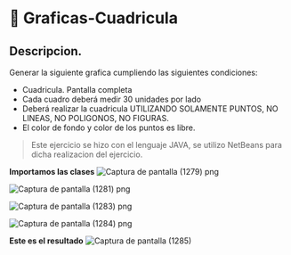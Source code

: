 # :thinking: Graficas-Cuadricula
## Descripcion.
Generar la siguiente grafica cumpliendo las siguientes condiciones:
- Cuadricula. Pantalla completa
- Cada cuadro deberá medir 30 unidades por lado
- Deberá realizar la cuadricula UTILIZANDO SOLAMENTE PUNTOS, NO LINEAS, NO POLIGONOS, NO FIGURAS.
- El color de fondo y color de los puntos es libre.
> Este ejercicio se hizo con el lenguaje JAVA, se utilizo NetBeans para dicha realizacion del ejercicio.

**Importamos las clases**
![Captura de pantalla (1279) png](https://user-images.githubusercontent.com/71051834/133091083-c7d19f27-0684-4755-bbf0-3a7b22abbdcf.jpg)


![Captura de pantalla (1281) png](https://user-images.githubusercontent.com/71051834/133092556-b02c0825-a95a-4dd7-9ed0-976de0b3757a.jpg)

![Captura de pantalla (1283) png](https://user-images.githubusercontent.com/71051834/133092890-e237ad87-f8e2-42cf-8024-603fdd05e286.jpg)

![Captura de pantalla (1284) png](https://user-images.githubusercontent.com/71051834/133093077-6ab9a793-f748-4872-9006-f6907fa7aa2c.jpg)

**Este es el resultado**
![Captura de pantalla (1285)](https://user-images.githubusercontent.com/71051834/133093470-6a8b48c2-fb2b-46cf-ae3a-d36b24ef6ada.png)
